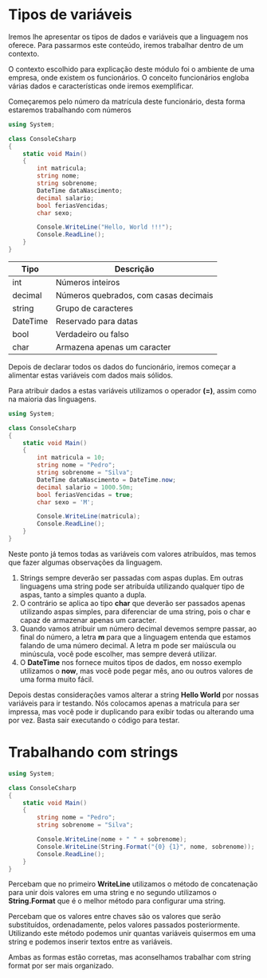 # Tipos de variáveis

Iremos lhe apresentar os tipos de dados e variáveis que a linguagem nos oferece. Para passarmos este conteúdo, iremos trabalhar dentro de um contexto.

O contexto escolhido para explicação deste módulo foi o ambiente de uma empresa, onde existem os funcionários. O conceito funcionários engloba várias dados e características onde iremos exemplificar.

Começaremos pelo número da matrícula deste funcionário, desta forma estaremos trabalhando com números

```c#
using System;

class ConsoleCsharp
{
    static void Main()
    {
        int matricula;
        string nome;
        string sobrenome;
        DateTime dataNascimento;
        decimal salario;
        bool feriasVencidas;
        char sexo;

        Console.WriteLine("Hello, World !!!");
        Console.ReadLine();
    }
}
```

Tipo | Descrição
------ | -------------
int | Números inteiros
decimal | Números quebrados, com casas decimais
string | Grupo de caracteres
DateTime | Reservado para datas
bool | Verdadeiro ou falso
char | Armazena apenas um caracter

Depois de declarar todos os dados do funcionário, iremos começar a alimentar estas variáveis com dados mais sólidos.

Para atribuir dados a estas variáveis utilizamos o operador **(=)**, assim como na maioria das linguagens.

```c#
using System;

class ConsoleCsharp
{
    static void Main()
    {
        int matricula = 10;
        string nome = "Pedro";
        string sobrenome = "Silva";
        DateTime dataNascimento = DateTime.now;
        decimal salario = 1000.50m;
        bool feriasVencidas = true;
        char sexo = 'M';

        Console.WriteLine(matricula);
        Console.ReadLine();
    }
}
```

Neste ponto já temos todas as variáveis com valores atribuídos, mas temos que fazer algumas observações da linguagem.

1. Strings sempre deverão ser passadas com aspas duplas. Em outras linguagens uma string pode ser atribuída utilizando qualquer tipo de aspas, tanto a simples quanto a dupla.
2. O contrário se aplica ao tipo **char** que deverão ser passados apenas utilizando aspas simples, para diferenciar de uma string, pois o char
e capaz de armazenar apenas um caracter.
3. Quando vamos atribuir um número decimal devemos sempre passar, ao final do número, a letra **m** para que a linguagem entenda que estamos falando de uma número decimal. A letra m pode ser maiúscula ou minúscula, você pode escolher, mas sempre deverá utilizar.
4. O **DateTime** nos fornece muitos tipos de dados, em nosso exemplo utilizamos o **now**, mas você pode pegar mês, ano ou outros valores de uma forma muito fácil.

Depois destas considerações vamos alterar a string **Hello World** por nossas variáveis para ir testando. Nós colocamos apenas a matricula para ser impressa, mas você pode ir duplicando para exibir todas ou alterando uma por vez. Basta sair executando o código para testar.

# Trabalhando com strings

```c#
using System;

class ConsoleCsharp
{
    static void Main()
    {
        string nome = "Pedro";
        string sobrenome = "Silva";

        Console.WriteLine(nome + " " + sobrenome);
        Console.WriteLine(String.Format("{0} {1}", nome, sobrenome));
        Console.ReadLine();
    }
}
```

Percebam que no primeiro **WriteLine** utilizamos o método de concatenação para unir dois valores em uma string e no segundo utilizamos o **String.Format** que é o melhor método para configurar uma string.

Percebam que os valores entre chaves são os valores que serão substituídos, ordenadamente, pelos valores passados posteriormente. Utilizando este método podemos unir quantas variáveis quisermos em uma string e podemos inserir textos entre as variáveis.

Ambas as formas estão corretas, mas aconselhamos trabalhar com string format por ser mais organizado.